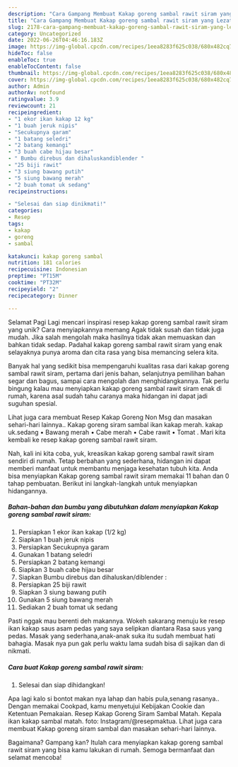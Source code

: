 ```yaml
---
description: "Cara Gampang Membuat Kakap goreng sambal rawit siram yang Lezat Sekali, Mengugah Selera"
title: "Cara Gampang Membuat Kakap goreng sambal rawit siram yang Lezat Sekali, Mengugah Selera"
slug: 2178-cara-gampang-membuat-kakap-goreng-sambal-rawit-siram-yang-lezat-sekali-mengugah-selera
category: Uncategorized
date: 2022-06-26T04:46:16.183Z
image: https://img-global.cpcdn.com/recipes/1eea8283f625c038/680x482cq70/kakap-goreng-sambal-rawit-siram-foto-resep-utama.jpg
hideToc: false
enableToc: true
enableTocContent: false
thumbnail: https://img-global.cpcdn.com/recipes/1eea8283f625c038/680x482cq70/kakap-goreng-sambal-rawit-siram-foto-resep-utama.jpg
cover: https://img-global.cpcdn.com/recipes/1eea8283f625c038/680x482cq70/kakap-goreng-sambal-rawit-siram-foto-resep-utama.jpg
author: Admin
authorAv: notfound
ratingvalue: 3.9
reviewcount: 21
recipeingredient:
- "1 ekor ikan kakap 12 kg"
- "1 buah jeruk nipis"
- "Secukupnya garam"
- "1 batang seledri"
- "2 batang kemangi"
- "3 buah cabe hijau besar"
- " Bumbu direbus dan dihaluskandiblender "
- "25 biji rawit"
- "3 siung bawang putih"
- "5 siung bawang merah"
- "2 buah tomat uk sedang"
recipeinstructions:

- "Selesai dan siap dinikmati!"
categories:
- Resep
tags:
- kakap
- goreng
- sambal

katakunci: kakap goreng sambal 
nutrition: 181 calories
recipecuisine: Indonesian
preptime: "PT15M"
cooktime: "PT32M"
recipeyield: "2"
recipecategory: Dinner

---
```



Selamat Pagi Lagi mencari inspirasi resep kakap goreng sambal rawit siram yang unik? Cara menyiapkannya memang Agak tidak susah dan tidak juga mudah. Jika salah mengolah maka hasilnya tidak akan memuaskan dan bahkan tidak sedap. Padahal kakap goreng sambal rawit siram yang enak selayaknya punya aroma dan cita rasa yang bisa memancing selera kita.


Banyak hal yang sedikit bisa mempengaruhi kualitas rasa dari kakap goreng sambal rawit siram, pertama dari jenis bahan, selanjutnya pemilihan bahan segar dan bagus, sampai cara mengolah dan menghidangkannya. Tak perlu bingung kalau mau menyiapkan kakap goreng sambal rawit siram enak di rumah, karena asal sudah tahu caranya maka hidangan ini dapat jadi suguhan spesial.

Lihat juga cara membuat Resep Kakap Goreng Non Msg dan masakan sehari-hari lainnya.. Kakap goreng siram sambal ikan kakap merah. kakap uk.sedang • Bawang merah • Cabe merah • Cabe rawit • Tomat . Mari kita kembali ke resep kakap goreng sambal rawit siram.


Nah, kali ini kita coba, yuk, kreasikan kakap goreng sambal rawit siram sendiri di rumah. Tetap berbahan yang sederhana, hidangan ini dapat memberi manfaat untuk membantu menjaga kesehatan tubuh kita. Anda bisa menyiapkan Kakap goreng sambal rawit siram memakai 11 bahan dan 0 tahap pembuatan. Berikut ini langkah-langkah untuk menyiapkan hidangannya.

<!--inarticleads1-->

##### Bahan-bahan dan bumbu yang dibutuhkan dalam menyiapkan Kakap goreng sambal rawit siram:

1. Persiapkan 1 ekor ikan kakap (1/2 kg)
1. Siapkan 1 buah jeruk nipis
1. Persiapkan Secukupnya garam
1. Gunakan 1 batang seledri
1. Persiapkan 2 batang kemangi
1. Siapkan 3 buah cabe hijau besar
1. Siapkan  Bumbu direbus dan dihaluskan/diblender :
1. Persiapkan 25 biji rawit
1. Siapkan 3 siung bawang putih
1. Gunakan 5 siung bawang merah
1. Sediakan 2 buah tomat uk sedang


Pasti nggak mau berenti deh makannya. Wokeh sakarang menuju ke resep ikan kakap saus asam pedas yang saya selipkan diantara Rasa saus yang pedas. Masak yang sederhana,anak-anak suka itu sudah membuat hati bahagia. Masak nya pun gak perlu waktu lama sudah bisa di sajikan dan di nikmati. 

<!--inarticleads2-->

##### Cara buat Kakap goreng sambal rawit siram:


1. Selesai dan siap dihidangkan!

Apa lagi kalo si bontot makan nya lahap dan habis pula,senang rasanya.. Dengan memakai Cookpad, kamu menyetujui Kebijakan Cookie dan Ketentuan Pemakaian. Resep Kakap Goreng Siram Sambal Matah. Kepala ikan kakap sambal matah. foto: Instagram/@resepmaktua. Lihat juga cara membuat Kakap goreng siram sambal dan masakan sehari-hari lainnya. 

Bagaimana? Gampang kan? Itulah cara menyiapkan kakap goreng sambal rawit siram yang bisa kamu lakukan di rumah. Semoga bermanfaat dan selamat mencoba!
